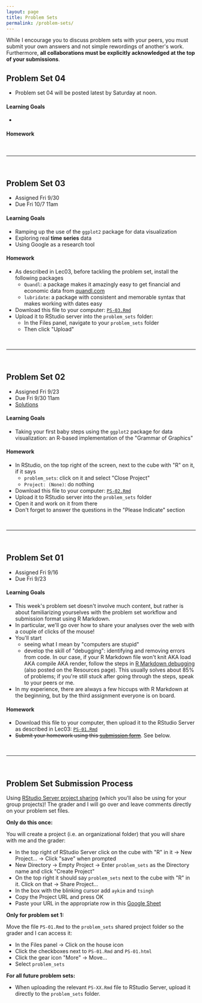 ```yaml
---
layout: page
title: Problem Sets
permalink: /problem-sets/
---
```


While I encourage you to discuss problem sets with your peers, you must submit your
own answers and not simple rewordings of another's work. Furthermore, **all
collaborations must be explicitly acknowledged at the top of your submissions**.




  

## Problem Set 04

* Problem set 04 will be posted latest by Saturday at noon.

<!--
* Assigned Fri 10/7
* Due Fri 10/14 11am
-->


#### Learning Goals

* 


#### Homework


<!--
* As described in Lec03, before tackling the problem set, install the following packages
    + `Quandl`: a package makes it amazingly easy to get financial and economic data from [quandl.com](https://www.quandl.com/)
    + `lubridate`: a package with consistent and memorable syntax that makes working with dates easy
* Download this file to your computer: <a href="{{ site.baseurl }}/assets/PS/PS-04.Rmd" target="_blank">`PS-04.Rmd`</a>
* Upload it to RStudio server into the `problem_sets` folder:
    + In the Files panel, navigate to your `problem_sets` folder
    + Then click "Upload"
-->

<br>

***

<br>




  

## Problem Set 03

* Assigned Fri 9/30
* Due Fri 10/7 11am

#### Learning Goals

* Ramping up the use of the `ggplot2` package for data visualization
* Exploring real **time series** data
* Using Google as a research tool


#### Homework

* As described in Lec03, before tackling the problem set, install the following packages
    + `Quandl`: a package makes it amazingly easy to get financial and economic data from [quandl.com](https://www.quandl.com/)
    + `lubridate`: a package with consistent and memorable syntax that makes working with dates easy
* Download this file to your computer: <a href="{{ site.baseurl }}/assets/PS/PS-03.Rmd" target="_blank">`PS-03.Rmd`</a>
* Upload it to RStudio server into the `problem_sets` folder:
    + In the Files panel, navigate to your `problem_sets` folder
    + Then click "Upload"


<br>

***

<br>





## Problem Set 02

* Assigned Fri 9/23
* Due Fri 9/30 11am
* <a href = "{{ site.baseurl }}/assets/PS/PS-02_solutions.html" target = "_blank">Solutions</a>

#### Learning Goals

* Taking your first baby steps using the `ggplot2` package for data visualization: an R-based
implementation of the "Grammar of Graphics"


#### Homework

* In RStudio, on the top right of the screen, next to the cube with "R" on it, if it says
    + `problem_sets`: click on it and select "Close Project"
    + `Project: (None)`: do nothing
* Download this file to your computer: <a href="{{ site.baseurl }}/assets/PS/PS-02.Rmd" target="_blank">`PS-02.Rmd`</a>
* Upload it to RStudio server into the `problem_sets` folder
* Open it and work on it from there
* Don't forget to answer the questions in the "Please Indicate" section





<br>

***

<br>





## Problem Set 01

* Assigned Fri 9/16
* Due Fri 9/23

#### Learning Goals

* This week's problem set doesn't involve much content, but rather is about
familiarizing yourselves with the problem set workflow and submission format using R
Markdown.
* In particular, we'll go over how to share your analyses over the web with a couple of clicks of the mouse!
* You'll start
    + seeing what I mean by "computers are stupid"
    + develop the skill of "debugging": identifying and removing errors from
    code. In our case, if your R Markdown file won't knit AKA load AKA compile 
    AKA render, follow the steps in [R Markdown 
    debugging](https://docs.google.com/document/d/1P7IyZ4On9OlrCOhygFxjC7XhQqyw8OludwChz-uFd_o/edit?usp=sharing)
    (also posted on the Resources page). This usually solves about 85% of
    problems; if you're still stuck after going through the steps, speak to your
    peers or me.
* In my experience, there are always a few hiccups with R Markdown at the
beginning, but by the third assignment everyone is on board.

#### Homework

* Download this file to your computer, then upload it to the RStudio Server as described in Lec03: <a href="{{ site.baseurl }}/assets/PS/PS-01.Rmd" target="_blank">`PS-01.Rmd`</a>
* ~~Submit your homework using this [submission form](https://docs.google.com/forms/d/1n1HNo17MA21-DQ_boklchwCjfr6_qx7GrLY5ot7796g/edit)~~. See below.





<br>

***

<br>





## Problem Set Submission Process

Using <a target="_blank" class="page-link"
href="https://support.rstudio.com/hc/en-us/articles/211659737-Sharing-Projects-in-RStudio-Server-Pro">RStudio
Server project sharing</a> (which you'll also be using for your group projects)! The grader and I will go over and leave comments directly on your problem set files.

**Only do this once:**

You will create a project (i.e. an organizational folder) that you will share
with me and the grader:

* In the top right of RStudio Server click on the cube with "R" in it -> New Project... -> Click "save" when prompted
* New Directory -> Empty Project -> Enter `problem_sets` as the Directory name and click "Create Project"
* On the top right it should say `problem_sets` next to the cube with "R" in it. Click on that -> Share Project...
* In the box with the blinking cursor add `aykim` and `tsingh`
* Copy the Project URL and press OK
* Paste your URL in the appropriate row in this <a target="_blank" class="page-link"
href="https://docs.google.com/spreadsheets/d/18alOq3kFV58LepI-UZ1swl9qPWHoa0VfHnLm3S5ldXg/edit#gid=1771999784">Google Sheet</a>

**Only for problem set 1:**

Move the file `PS-01.Rmd` to the `problem_sets` shared project folder so the grader and I can access it:

* In the Files panel -> Click on the house icon
* Click the checkboxes next to `PS-01.Rmd` and `PS-01.html`
* Click the gear icon "More" -> Move...
* Select `problem_sets`

**For all future problem sets:**

* When uploading the relevant `PS-XX.Rmd` file to RStudio Server, upload it directly to the `problem_sets` folder.


